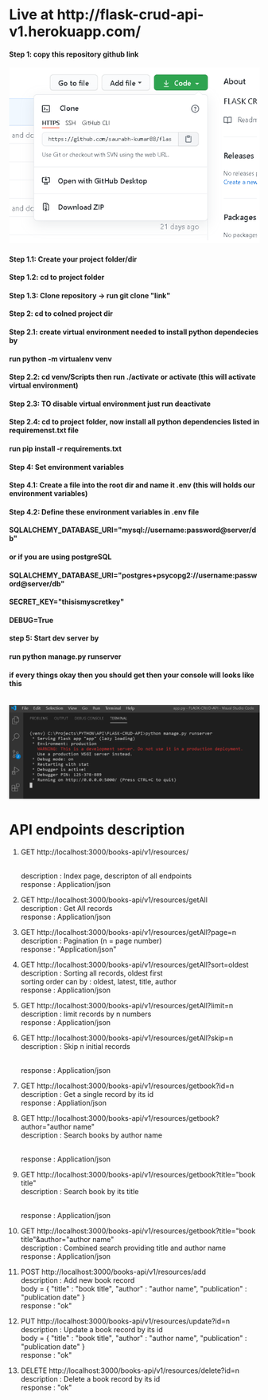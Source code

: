 <h1><b>Live at http://flask-crud-api-v1.herokuapp.com/</b></h1>

<h4>Step 1: copy this repository github link</h4>
<img src="https://github.com/saurabh-kumar88/flask-crud-api-v1/blob/main/docs/clone%20repo.png">
<h4>Step 1.1: Create your project folder/dir</h4>
<h4>Step 1.2: cd to project folder</h4>
<h4>Step 1.3: Clone repository -> run git clone "link"</h4>
<h4>Step 2: cd to colned project dir</h4>
<h4>Step 2.1: create virtual environment needed to install python dependecies by</h4>
<h4>run python -m virtualenv venv</h4>
<h4>Step 2.2: cd venv/Scripts then run ./activate or activate (this will activate virtual environment)</h4>
<h4>Step 2.3: TO disable virtual environment just run deactivate</h4>
<h4>Step 2.4: cd to project folder, now install all python dependencies listed in requiremenst.txt file</h4>
<h4>run pip install -r requirements.txt</h4>
<h4>Step 4: Set environment variables</h4>
<h4>Step 4.1: Create a file into the root dir and name it .env (this will holds our environment variables)</h4>
<h4>Step 4.2: Define these environment variables in .env file</h4>
<h4>SQLALCHEMY_DATABASE_URI="mysql://username:password@server/db"</h4>
<h4>or if you are using postgreSQL</h4>
<h4>SQLALCHEMY_DATABASE_URI="postgres+psycopg2://username:password@server/db"</h4>
<h4>SECRET_KEY="thisismyscretkey"</h4>
<h4>DEBUG=True</h4>
<h4>step 5: Start dev server by</h4>
<h4>run python manage.py runserver</h4>
<h4>if every things okay then you should get then your console will looks like this</h4><br>
<img src="https://github.com/saurabh-kumar88/flask-crud-api-v1/blob/main/docs/console%20running%20dev%20server.png">
<br>
<h1>API endpoints description</h1>

1. GET http://localhost:3000/books-api/v1/resources/

   <br>
   description : Index page, descripton of all endpoints
    <br>
   response : Application/json

2. GET http://localhost:3000/books-api/v1/resources/getAll
   <br>
   description : Get All records
   <br>
   response : Application/json

3. GET http://localhost:3000/books-api/v1/resources/getAll?page=n
   <br>
   description : Pagination (n = page number)
   <br>
   response : "Application/json"

4. GET http://localhost:3000/books-api/v1/resources/getAll?sort=oldest
   <br>
   description : Sorting all records, oldest first
   <br>
   sorting order can by : oldest, latest, title, author
   <br>
   response : Application/json

5. GET http://localhost:3000/books-api/v1/resources/getAll?limit=n
   <br>
   description : limit records by n numbers
   <br>
   response : Application/json

6. GET http://localhost:3000/books-api/v1/resources/getAll?skip=n
   <br>
   description : Skip n initial records

   <br>
   response : Application/json

7. GET http://localhost:3000/books-api/v1/resources/getbook?id=n
   <br>
   description : Get a single record by its id
   <br>
   response : Appliation/json

8. GET http://localhost:3000/books-api/v1/resources/getbook?author="author name"
   <br>
   description : Search books by author name

   <br>
   response : Application/json

9. GET http://localhost:3000/books-api/v1/resources/getbook?title="book title"
   <br>
   description : Search book by its title

   <br>
   response : Application/json

10. GET http://localhost:3000/books-api/v1/resources/getbook?title="book title"&author="author name"
    <br>
    description : Combined search providing title and author name
    <br>
    response : Application/json

11. POST http://localhost:3000/books-api/v1/resources/add
    <br>
    description : Add new book record
    <br>
    body = {
    "title" : "book title",
    "author" : "author name",
    "publication" : "publication date"
    }
    <br>
    response : "ok"

12. PUT http://localhost:3000/books-api/v1/resources/update?id=n
    <br>
    description : Update a book record by its id
    <br>
    body = {
    "title" : "book title",
    "author" : "author name",
    "publication" : "publication date"
    }
    <br>
    response : "ok"

13. DELETE http://localhost:3000/books-api/v1/resources/delete?id=n
    <br>
    description : Delete a book record by its id
    <br>
    response : "ok"
